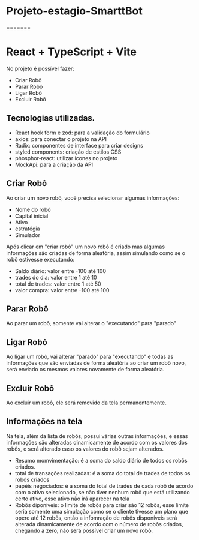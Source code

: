# Projeto-estagio-SmarttBot
=======
# React + TypeScript + Vite

No projeto é possível fazer:

- Criar Robô
- Parar Robô
- Ligar Robô
- Excluir Robô

## Tecnologias utilizadas.

- React hook form e zod: para a validação do formulário
- axios: para conectar o projeto na API
- Radix: componentes de interface para criar designs
- styled components: criação de estilos CSS
- phosphor-react: utilizar ícones no projeto
- MockApi: para a criação da API


## Criar Robô

Ao criar um novo robô, você precisa selecionar algumas informações:

- Nome do robô
- Capital inicial
- Ativo
- estratégia
- Simulador

Após clicar em "criar robô" um novo robô é criado mas algumas informações são criadas de forma aleatória, assim simulando como se o robô estivesse executando:

- Saldo diário: valor entre -100 até 100
- trades do dia: valor entre 1 até 10
- total de trades: valor entre 1 até 50
- valor compra: valor entre -100 até 100

## Parar Robô

Ao parar um robô, somente vai alterar o "executando" para "parado"

## Ligar Robô

Ao ligar um robô, vai alterar "parado" para "executando" e todas as informações que são enviadas de forma aleatória ao criar um robô novo, será enviado os mesmos valores novamente de forma aleatória.

## Excluir Robô

Ao excluir um robô, ele será removido da tela permanentemente.

## Informações na tela

Na tela, além da lista de robôs, possui várias outras informações, e essas informações são alteradas dinamicamente de acordo com os valores dos robôs, e será alterado caso os valores do robô sejam alterados.

- Resumo momvimentação: é a soma do saldo diário de todos os robôs criados.
- total de transações realizadas: é a soma do total de trades de todos os robôs criados
- papéis negociados: é a soma do total de trades de cada robô de acordo com o ativo selecionado, se não tiver nenhum robô que está utilizando certo ativo, esse ativo não irá aparecer na tela
- Robôs diponíveis: o limite de robôs para criar são 12 robôs, esse limite seria somente uma simulação como se o cliente tivesse um plano que opere até 12 robôs, então a infomração de robôs disponíveis será alterada dinamicamente de acordo com o número de robôs criados, chegando a zero, não será possível criar um novo robô.
